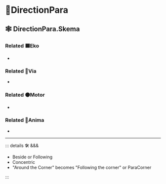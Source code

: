 # 🔻<via>DirectionPara</via>

## 🕸 DirectionPara.Skema

### Related 🟩<ekos>Eko</ekos>

-

### Related 🔻<via>Via</via>

-

### Related 🟠<motor>Motor</motor>

-

### Related 💜<anima>Anima</anima>

-

---

<!-- =================================================== -->
<!-- =================================================== -->
<!-- =================================================== -->
<!-- =================================================== -->
<!-- =================================================== -->
::: details 🛠 <dev>&&&</dev>

- Beside or Following
- Concentric
- "Around the Corner" becomes "Following the corner" or ParaCorner

:::
